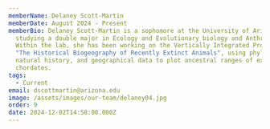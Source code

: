 ```yaml
---
memberName: Delaney Scott-Martin
memberDate: August 2024 - Present
memberBio: Delaney Scott-Martin is a sophomore at the University of Arizona,
  studying a double major in Ecology and Evolutionary biology and Anthropology.
  Within the lab, she has been working on the Vertically Integrated Project,
  "The Historical Biogeography of Recently Extinct Animals", using phylogenetic,
  natural history, and geographical data to plot ancestral ranges of extinct
  chordates.
tags:
  - Current
email: dscottmartin@arizona.edu
image: /assets/images/our-team/delaney04.jpg
order: 9
date: 2024-12-02T14:58:00.000Z
---
```

